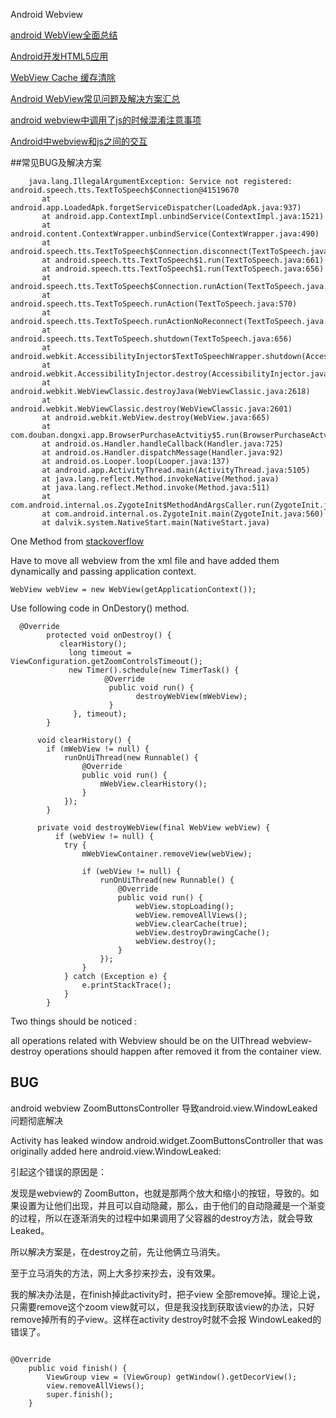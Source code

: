 Android Webview

[android WebView全面总结](http://www.jcodecraeer.com/a/anzhuokaifa/androidkaifa/2013/1010/1569.html)

[Android开发HTML5应用](http://www.cnblogs.com/GhostHorse/archive/2013/01/30/Android_HTML5_WebView.html)

[WebView Cache 缓存清除](http://blog.csdn.net/moubenmao_jun/article/details/17078269)


[Android WebView常见问题及解决方案汇总](http://blog.csdn.net/t12x3456/article/details/13769731)

[android webview中调用了js的时候混淆注意事项](http://blog.csdn.net/minenamewj/article/details/40112335)

[Android中webview和js之间的交互](http://www.cnblogs.com/leizhenzi/archive/2011/06/29/2093636.html)

##常见BUG及解决方案

```
    java.lang.IllegalArgumentException: Service not registered: android.speech.tts.TextToSpeech$Connection@41519670
       at android.app.LoadedApk.forgetServiceDispatcher(LoadedApk.java:937)
       at android.app.ContextImpl.unbindService(ContextImpl.java:1521)
       at android.content.ContextWrapper.unbindService(ContextWrapper.java:490)
       at android.speech.tts.TextToSpeech$Connection.disconnect(TextToSpeech.java:1321)
       at android.speech.tts.TextToSpeech$1.run(TextToSpeech.java:661)
       at android.speech.tts.TextToSpeech$1.run(TextToSpeech.java:656)
       at android.speech.tts.TextToSpeech$Connection.runAction(TextToSpeech.java:1340)
       at android.speech.tts.TextToSpeech.runAction(TextToSpeech.java:570)
       at android.speech.tts.TextToSpeech.runActionNoReconnect(TextToSpeech.java:557)
       at android.speech.tts.TextToSpeech.shutdown(TextToSpeech.java:656)
       at android.webkit.AccessibilityInjector$TextToSpeechWrapper.shutdown(AccessibilityInjector.java:748)
       at android.webkit.AccessibilityInjector.destroy(AccessibilityInjector.java:187)
       at android.webkit.WebViewClassic.destroyJava(WebViewClassic.java:2618)
       at android.webkit.WebViewClassic.destroy(WebViewClassic.java:2601)
       at android.webkit.WebView.destroy(WebView.java:665)
       at com.douban.dongxi.app.BrowserPurchaseActvitiy$5.run(BrowserPurchaseActvitiy.java:197)
       at android.os.Handler.handleCallback(Handler.java:725)
       at android.os.Handler.dispatchMessage(Handler.java:92)
       at android.os.Looper.loop(Looper.java:137)
       at android.app.ActivityThread.main(ActivityThread.java:5105)
       at java.lang.reflect.Method.invokeNative(Method.java)
       at java.lang.reflect.Method.invoke(Method.java:511)
       at com.android.internal.os.ZygoteInit$MethodAndArgsCaller.run(ZygoteInit.java:793)
       at com.android.internal.os.ZygoteInit.main(ZygoteInit.java:560)
       at dalvik.system.NativeStart.main(NativeStart.java)

```


One Method from [stackoverflow](http://stackoverflow.com/questions/27740935/service-not-registered-android-speech-tts-texttospeech)


Have to move all webview from the xml file and have added them dynamically and passing application context.


    WebView webView = new WebView(getApplicationContext());
Use following code in OnDestory() method.

```
  @Override
        protected void onDestroy() {
           clearHistory();
             long timeout = ViewConfiguration.getZoomControlsTimeout();
             new Timer().schedule(new TimerTask() {
                     @Override
                      public void run() {
                            destroyWebView(mWebView);
                      }
              }, timeout);
        }

      void clearHistory() {
        if (mWebView != null) {
            runOnUiThread(new Runnable() {
                @Override
                public void run() {
                    mWebView.clearHistory();
                }
            });
        }

      private void destroyWebView(final WebView webView) {
          if (webView != null) {
            try {
                mWebViewContainer.removeView(webView);

                if (webView != null) {
                    runOnUiThread(new Runnable() {
                        @Override
                        public void run() {
                            webView.stopLoading();
                            webView.removeAllViews();
                            webView.clearCache(true);
                            webView.destroyDrawingCache();
                            webView.destroy();
                        }
                    });
                }
            } catch (Exception e) {
                e.printStackTrace();
            }
        }

```


Two things should be noticed :

all operations related with Webview should be on the UIThread
webview-destroy operations should happen after removed it from the container view.



## BUG
android webview ZoomButtonsController 导致android.view.WindowLeaked 问题彻底解决

Activity has leaked window android.widget.ZoomButtonsController that was originally added here android.view.WindowLeaked:

引起这个错误的原因是：

发现是webview的 ZoomButton，也就是那两个放大和缩小的按钮，导致的。如果设置为让他们出现，并且可以自动隐藏，那么，由于他们的自动隐藏是一个渐变的过程，所以在逐渐消失的过程中如果调用了父容器的destroy方法，就会导致Leaked。

所以解决方案是，在destroy之前，先让他俩立马消失。

至于立马消失的方法，网上大多抄来抄去，没有效果。

我的解决办法是，在finish掉此activity时，把子view 全部remove掉。理论上说，只需要remove这个zoom view就可以，但是我没找到获取该view的办法，只好remove掉所有的子view。这样在activity destroy时就不会报 WindowLeaked的错误了。

```

@Override
    public void finish() {
        ViewGroup view = (ViewGroup) getWindow().getDecorView();
        view.removeAllViews();
        super.finish();
    }
```